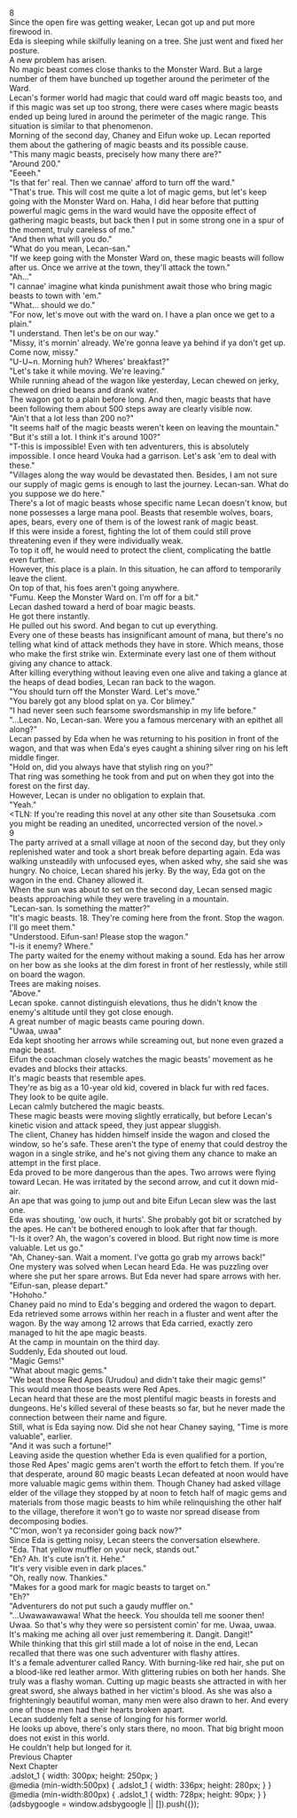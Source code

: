 8<br/>
Since the open fire was getting weaker, Lecan got up and put more firewood in.<br/>
Eda is sleeping while skilfully leaning on a tree. She just went and fixed her posture.<br/>
A new problem has arisen.<br/>
No magic beast comes close thanks to the Monster Ward. But a large number of them have bunched up together around the perimeter of the Ward.<br/>
Lecan's former world had magic that could ward off magic beasts too, and if this magic was set up too strong, there were cases where magic beasts ended up being lured in around the perimeter of the magic range. This situation is similar to that phenomenon.<br/>
Morning of the second day, Chaney and Eifun woke up. Lecan reported them about the gathering of magic beasts and its possible cause.<br/>
"This many magic beasts, precisely how many there are?"<br/>
"Around 200."<br/>
"Eeeeh."<br/>
"Is that fer' real. Then we cannae' afford to turn off the ward."<br/>
"That's true. This will cost me quite a lot of magic gems, but let's keep going with the Monster Ward on. Haha, I did hear before that putting powerful magic gems in the ward would have the opposite effect of gathering magic beasts, but back then I put in some strong one in a spur of the moment, truly careless of me."<br/>
"And then what will you do."<br/>
"What do you mean, Lecan-san."<br/>
"If we keep going with the Monster Ward on, these magic beasts will follow after us. Once we arrive at the town, they'll attack the town."<br/>
"Ah..."<br/>
"I cannae' imagine what kinda punishment await those who bring magic beasts to town with 'em."<br/>
"What... should we do."<br/>
"For now, let's move out with the ward on. I have a plan once we get to a plain."<br/>
"I understand. Then let's be on our way."<br/>
"Missy, it's mornin' already. We're gonna leave ya behind if ya don't get up. Come now, missy."<br/>
"U-U~n. Morning huh? Wheres' breakfast?"<br/>
"Let's take it while moving. We're leaving."<br/>
While running ahead of the wagon like yesterday, Lecan chewed on jerky, chewed on dried beans and drank water.<br/>
The wagon got to a plain before long. And then, magic beasts that have been following them about 500 steps away are clearly visible now.<br/>
"Ain't that a lot less than 200 no?"<br/>
"It seems half of the magic beasts weren't keen on leaving the mountain."<br/>
"But it's still a lot. I think it's around 100?"<br/>
"T-this is impossible! Even with ten adventurers, this is absolutely impossible. I once heard Vouka had a garrison. Let's ask 'em to deal with these."<br/>
"Villages along the way would be devastated then. Besides, I am not sure our supply of magic gems is enough to last the journey. Lecan-san. What do you suppose we do here."<br/>
There's a lot of magic beasts whose specific name Lecan doesn't know, but none possesses a large mana pool. Beasts that resemble wolves, boars, apes, bears, every one of them is of the lowest rank of magic beast.<br/>
If this were inside a forest, fighting the lot of them could still prove threatening even if they were individually weak.<br/>
To top it off, he would need to protect the client, complicating the battle even further.<br/>
However, this place is a plain. In this situation, he can afford to temporarily leave the client.<br/>
On top of that, his foes aren't going anywhere.<br/>
"Fumu. Keep the Monster Ward on. I'm off for a bit."<br/>
Lecan dashed toward a herd of boar magic beasts.<br/>
He got there instantly.<br/>
He pulled out his sword. And began to cut up everything.<br/>
Every one of these beasts has insignificant amount of mana, but there's no telling what kind of attack methods they have in store. Which means, those who make the first strike win. Exterminate every last one of them without giving any chance to attack.<br/>
After killing everything without leaving even one alive and taking a glance at the heaps of dead bodies, Lecan ran back to the wagon.<br/>
"You should turn off the Monster Ward. Let's move."<br/>
"You barely got any blood splat on ya. Cor blimey."<br/>
"I had never seen such fearsome swordsmanship in my life before."<br/>
"...Lecan. No, Lecan-san. Were you a famous mercenary with an epithet all along?"<br/>
Lecan passed by Eda when he was returning to his position in front of the wagon, and that was when Eda's eyes caught a shining silver ring on his left middle finger.<br/>
"Hold on, did you always have that stylish ring on you?"<br/>
That ring was something he took from <Storage> and put on when they got into the forest on the first day.<br/>
However, Lecan is under no obligation to explain that.<br/>
"Yeah."<br/>
<TLN: If you're reading this novel at any other site than Sousetsuka .com you might be reading an unedited, uncorrected version of the novel.><br/>
9<br/>
The party arrived at a small village at noon of the second day, but they only replenished water and took a short break before departing again. Eda was walking unsteadily with unfocused eyes, when asked why, she said she was hungry. No choice, Lecan shared his jerky. By the way, Eda got on the wagon in the end. Chaney allowed it.<br/>
When the sun was about to set on the second day, Lecan sensed magic beasts approaching while they were traveling in a mountain.<br/>
"Lecan-san. Is something the matter?"<br/>
"It's magic beasts. 18. They're coming here from the front. Stop the wagon. I'll go meet them."<br/>
"Understood. Eifun-san! Please stop the wagon."<br/>
"I-is it enemy? Where."<br/>
The party waited for the enemy without making a sound. Eda has her arrow on her bow as she looks at the dim forest in front of her restlessly, while still on board the wagon.<br/>
Trees are making noises.<br/>
"Above."<br/>
Lecan spoke. <Life Detection> cannot distinguish elevations, thus he didn't know the enemy's altitude until they got close enough.<br/>
A great number of magic beasts came pouring down.<br/>
"Uwaa, uwaa"<br/>
Eda kept shooting her arrows while screaming out, but none even grazed a magic beast.<br/>
Eifun the coachman closely watches the magic beasts' movement as he evades and blocks their attacks.<br/>
It's magic beasts that resemble apes.<br/>
They're as big as a 10-year old kid, covered in black fur with red faces.<br/>
They look to be quite agile.<br/>
Lecan calmly butchered the magic beasts.<br/>
These magic beasts were moving slightly erratically, but before Lecan's kinetic vision and attack speed, they just appear sluggish.<br/>
The client, Chaney has hidden himself inside the wagon and closed the window, so he's safe. These aren't the type of enemy that could destroy the wagon in a single strike, and he's not giving them any chance to make an attempt in the first place.<br/>
Eda proved to be more dangerous than the apes. Two arrows were flying toward Lecan. He was irritated by the second arrow, and cut it down mid-air.<br/>
An ape that was going to jump out and bite Eifun Lecan slew was the last one.<br/>
Eda was shouting, 'ow ouch, it hurts'. She probably got bit or scratched by the apes. He can't be bothered enough to look after that far though.<br/>
"I-Is it over? Ah, the wagon's covered in blood. But right now time is more valuable. Let us go."<br/>
"Ah, Chaney-san. Wait a moment. I've gotta go grab my arrows back!"<br/>
One mystery was solved when Lecan heard Eda. He was puzzling over where she put her spare arrows. But Eda never had spare arrows with her.<br/>
"Eifun-san, please depart."<br/>
"Hohoho."<br/>
Chaney paid no mind to Eda's begging and ordered the wagon to depart. Eda retrieved some arrows within her reach in a fluster and went after the wagon. By the way among 12 arrows that Eda carried, exactly zero managed to hit the ape magic beasts.<br/>
At the camp in mountain on the third day.<br/>
Suddenly, Eda shouted out loud.<br/>
"Magic Gems!"<br/>
"What about magic gems."<br/>
"We beat those Red Apes (Urudou) and didn't take their magic gems!"<br/>
This would mean those beasts were Red Apes.<br/>
Lecan heard that these are the most plentiful magic beasts in forests and dungeons. He's killed several of these beasts so far, but he never made the connection between their name and figure.<br/>
Still, what is Eda saying now. Did she not hear Chaney saying, "Time is more valuable", earlier.<br/>
"And it was such a fortune!"<br/>
Leaving aside the question whether Eda is even qualified for a portion, those Red Apes' magic gems aren't worth the effort to fetch them. If you're that desperate, around 80 magic beasts Lecan defeated at noon would have more valuable magic gems within them. Though Chaney had asked village elder of the village they stopped by at noon to fetch half of magic gems and materials from those magic beasts to him while relinquishing the other half to the village, therefore it won't go to waste nor spread disease from decomposing bodies.<br/>
"C'mon, won't ya reconsider going back now?"<br/>
Since Eda is getting noisy, Lecan steers the conversation elsewhere.<br/>
"Eda. That yellow muffler on your neck, stands out."<br/>
"Eh? Ah. It's cute isn't it. Hehe."<br/>
"It's very visible even in dark places."<br/>
"Oh, really now. Thankies."<br/>
"Makes for a good mark for magic beasts to target on."<br/>
"Eh?"<br/>
"Adventurers do not put such a gaudy muffler on."<br/>
"...Uwawawawawa! What the heeck. You shoulda tell me sooner then! Uwaa. So that's why they were so persistent comin' for me. Uwaa, uwaa. It's making me aching all over just remembering it. Dangit. Dangit!"<br/>
While thinking that this girl still made a lot of noise in the end, Lecan recalled that there was one such adventurer with flashy attires.<br/>
It's a female adventurer called <Bloodstained> Rancy. With burning-like red hair, she put on a blood-like red leather armor. With glittering rubies on both her hands. She truly was a flashy woman. Cutting up magic beasts she attracted in with her great sword, she always bathed in her victim's blood. As she was also a frighteningly beautiful woman, many men were also drawn to her. And every one of those men had their hearts broken apart.<br/>
Lecan suddenly felt a sense of longing for his former world.<br/>
He looks up above, there's only stars there, no moon. That big bright moon does not exist in this world.<br/>
He couldn't help but longed for it.<br/>
Previous Chapter<br/>
Next Chapter <br/>
.adslot_1 { width: 300px; height: 250px; }<br/>
@media (min-width:500px) { .adslot_1 { width: 336px; height: 280px; } }<br/>
@media (min-width:800px) { .adslot_1 { width: 728px; height: 90px; } }<br/>
(adsbygoogle = window.adsbygoogle || []).push({});<br/>
